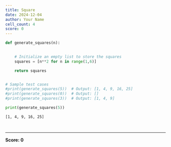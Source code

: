 ```yaml
---
title: Square
date: 2024-12-04
author: Your Name
cell_count: 4
score: 0
---
```


```python
def generate_squares(n):
    

    # Initialize an empty list to store the squares
    squares = [n**2 for n in range(1,6)]

    return squares


# Sample test cases
#print(generate_squares(5))  # Output: [1, 4, 9, 16, 25]
#print(generate_squares(0))  # Output: []
#print(generate_squares(3))  # Output: [1, 4, 9]

```


```python
print(generate_squares(5))
```

    [1, 4, 9, 16, 25]



```python

```


```python

```


---
**Score: 0**
